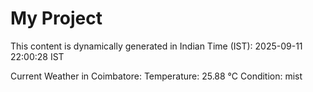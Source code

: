 # My Project

This content is dynamically generated in Indian Time (IST): 2025-09-11 22:00:28 IST


Current Weather in Coimbatore:
Temperature: 25.88 °C
Condition: mist
